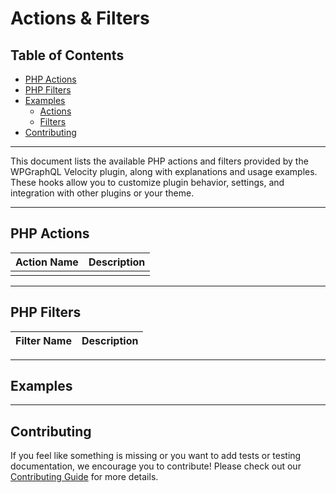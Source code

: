 # Actions & Filters

## Table of Contents

- [PHP Actions](#php-actions)
- [PHP Filters](#php-filters)
- [Examples](#examples)
  - [Actions](#actions)
  - [Filters](#filters)
- [Contributing](#contributing)

---

This document lists the available PHP actions and filters provided by the WPGraphQL Velocity plugin, along with explanations and usage examples. These hooks allow you to customize plugin behavior, settings, and integration with other plugins or your theme.

---

## PHP Actions

| Action Name                                   | Description                                                                                   |
|-----------------------------------------------|-----------------------------------------------------------------------------------------------|
                                  |

---

## PHP Filters

| Filter Name                                         | Description                                                                                                 |
|-----------------------------------------------------|-------------------------------------------------------------------------------------------------------------|


---

## Examples


---

## Contributing

If you feel like something is missing or you want to add tests or testing documentation, we encourage you to contribute! Please check out our [Contributing Guide](https://github.com/wpengine/hwptoolkit/blob/main/CONTRIBUTING.md) for more details.
